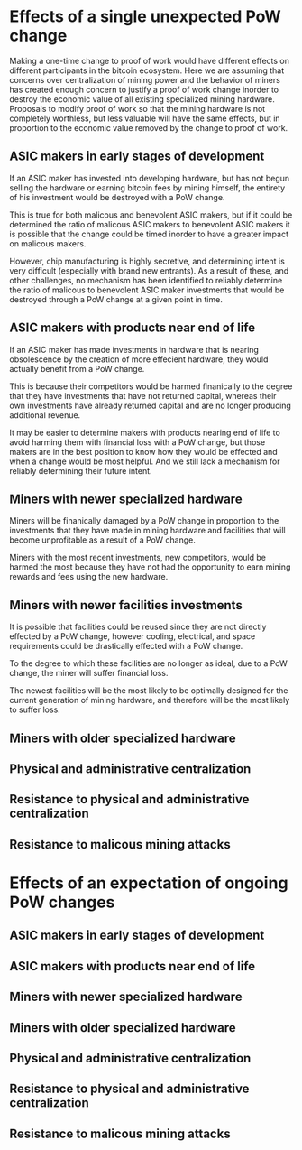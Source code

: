 # Effects of a single unexpected PoW change
Making a one-time change to proof of work 
would have different effects 
on different participants in the bitcoin ecosystem. 
Here we are assuming that concerns over centralization
of mining power
and the behavior of miners has created enough concern
to justify a proof of work change 
inorder to destroy the economic value of 
all existing specialized mining hardware.
Proposals to modify proof of work so that the mining hardware
is not completely worthless, but less valuable
will have the same effects,
but in proportion to the economic value removed 
by the change to proof of work.

## ASIC makers in early stages of development
If an ASIC maker has invested into developing 
hardware, but has not begun selling the hardware
or earning bitcoin fees by mining himself,
the entirety of his investment would be destroyed
with a PoW change.

This is true for both malicous and benevolent
ASIC makers, but if it could be determined
the ratio of malicous ASIC makers to benevolent ASIC makers
it is possible that the change could be timed 
inorder to have a greater impact on malicous makers. 

However, chip manufacturing is highly secretive,
and determining intent is very difficult
(especially with brand new entrants).
As a result of these, and other challenges,
no mechanism has been identified to reliably
determine the ratio of malicous to benevolent 
ASIC maker investments that would be destroyed
through a PoW change at a given point in time.

## ASIC makers with products near end of life
If an ASIC maker has made investments in hardware
that is nearing obsolescence
by the creation of more effecient hardware,
they would actually benefit from a PoW change.

This is because their competitors would be harmed
finanically to the degree that they have investments
that have not returned capital,
whereas their own investments have already returned
capital and are no longer producing additional revenue.

It may be easier to determine makers with products
nearing end of life to avoid harming them with financial loss
with a PoW change,
but those makers are in the best position to know
how they would be effected and when a change would be most helpful.
And we still lack a mechanism for reliably determining their
future intent.

## Miners with newer specialized hardware
Miners will be finanically damaged by a PoW change
in proportion to the investments that they have made
in mining hardware and facilities that will become
unprofitable as a result of a PoW change.

Miners with the most recent investments,
new competitors,
would be harmed the most
because they have not had the opportunity to earn
mining rewards and fees using the new hardware.

## Miners with newer facilities investments
It is possible that facilities could be reused 
since they are not directly effected by a PoW change,
however cooling, electrical, and space requirements
could be drastically effected with a PoW change.

To the degree to which these facilities are no longer
as ideal, due to a PoW change,
the miner will suffer financial loss.

The newest facilities will be the most likely
to be optimally designed for the current generation 
of mining hardware,
and therefore will be the most likely to suffer loss.

## Miners with older specialized hardware

## Physical and administrative centralization
## Resistance to physical and administrative centralization
## Resistance to malicous mining attacks






# Effects of an expectation of ongoing PoW changes
## ASIC makers in early stages of development
## ASIC makers with products near end of life
## Miners with newer specialized hardware
## Miners with older specialized hardware
## Physical and administrative centralization
## Resistance to physical and administrative centralization
## Resistance to malicous mining attacks

